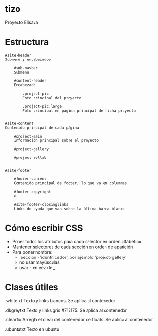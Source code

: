 tizo
====

Proyecto Elisava


Estructura
====

	#site-header
	Submenú y encabezados

		#sub-navbar
		Submenu

		#content-header
		Encabezado
		
			.project-pic
			Foto principal del proyecto
		
			.project-pic.large
			Foto principal en página principal de ficha proyecto
		
		
	#site-content
	Contenido principal de cada página

		#project-main
		Información principal sobre el proyecto
	
		#project-gallery
	
		#project-collab
	

	#site-footer

		#footer-content
		Contenido principal de footer, lo que va en columnas
	
		#footer-copyright
		©
	
		#site-footer-closinglinks
		Links de ayuda que van sobre la última barra blanca
	


Cómo escribir CSS
====

* Poner todos los atributos para cada selector en orden alfábetico
* Mantener selectores de cada sección en orden de aparición
* Para poner nombre: 
	* 'seccion'-'identificador', por ejemplo 'project-gallery'
	* no usar mayúsculas
	* usar - en vez de _ 
	
	
Clases útiles
====

.whitetxt
Texto y links blancos. Se aplica al contenedor

.dkgreytxt
Texto y links gris #717175. Se aplica al contenedor

.clearfix
Arregla el clear del contenedor de floats. Se aplica al contenedor

.ubuntutxt
Texto en ubuntu